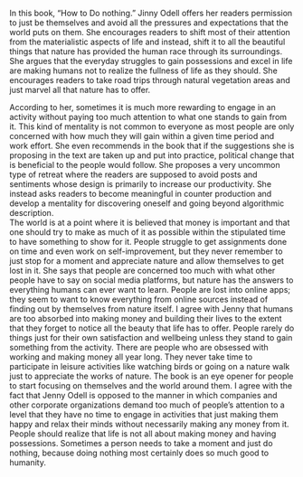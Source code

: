 In this book, “How to Do nothing.” Jinny Odell offers her readers permission to just be themselves and avoid all the pressures and expectations that the world puts on them. She encourages readers to shift most of their attention from the materialistic aspects of life and instead, shift it to all the beautiful things that nature has provided the human race through its surroundings. She argues that the everyday struggles to gain possessions and excel in life are making humans not to realize the fullness of life as they should. She encourages readers to take road trips through natural vegetation areas and just marvel all that nature has to offer.
</div>
<div>
According to her, sometimes it is much more rewarding to engage in an activity without paying too much attention to what one stands to gain from it. This kind of mentality is not common to everyone as most people are only concerned with how much they will gain within a given time period and work effort. She even recommends in the book that if the suggestions she is proposing in the text are taken up and put into practice, political change that is beneficial to the people would follow. She proposes a very uncommon type of retreat where the readers are supposed to avoid posts and sentiments whose design is primarily to increase our productivity. She instead asks readers to become meaningful in counter production and develop a mentality for discovering oneself and going beyond algorithmic description.
</div>
</div>
The world is at a point where it is believed that money is important and that one should try to make as much of it as possible within the stipulated time to have something to show for it. People struggle to get assignments done on time and even work on self-improvement, but they never remember to just stop for a moment and appreciate nature and allow themselves to get lost in it. She says that people are concerned too much with what other people have to say on social media platforms, but nature has the answers to everything humans can ever want to learn. People are lost into online apps; they seem to want to know everything from online sources instead of finding out by themselves from nature itself.
</div>
</div>
I agree with Jenny that humans are too absorbed into making money and building their lives to the extent that they forget to notice all the beauty that life has to offer. People rarely do things just for their own satisfaction and wellbeing unless they stand to gain something from the activity. There are people who are obsessed with working and making money all year long. They never take time to participate in leisure activities like watching birds or going on a nature walk just to appreciate the works of nature. The book is an eye opener for people to start focusing on themselves and the world around them.
</div>
</div>
I agree with the fact that Jenny Odell is opposed to the manner in which companies and other corporate organizations demand too much of people’s attention to a level that they have no time  to engage in activities that just making them happy and relax their minds without necessarily making any money from it. People should realize that life is not all about making money and having possessions. Sometimes a person needs to take a moment and just do nothing, because doing nothing most certainly does so much good to humanity.
</div>
